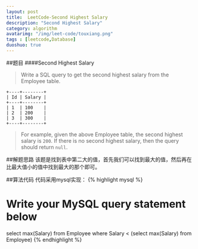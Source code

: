 ```yaml
---
layout: post
title:  LeetCode-Second Highest Salary
description: "Second Highest Salary"
category: algorithm
avatarimg: "/img/leet-code/touxiang.png"
tags : [leetcode,Database]
duoshuo: true
---
```

##题目
####Second Highest Salary
>Write a SQL query to get the second highest salary from the Employee table.
>
	+----+--------+
	| Id | Salary |
	+----+--------+
	| 1  | 100    |
	| 2  | 200    |
	| 3  | 300    |
	+----+--------+

>For example, given the above Employee table, the second highest salary is `200`. If there is no second highest salary, then the query should return `null`.

<!-- more -->
	
##解题思路
该题是找到表中第二大的值，首先我们可以找到最大的值，然后再在比最大值小的值中找到最大的那个即可。

##算法代码
代码采用mysql实现：
{% highlight mysql %}
# Write your MySQL query statement below
select max(Salary) from Employee
where Salary < (select max(Salary) from Employee)
{% endhighlight %}


